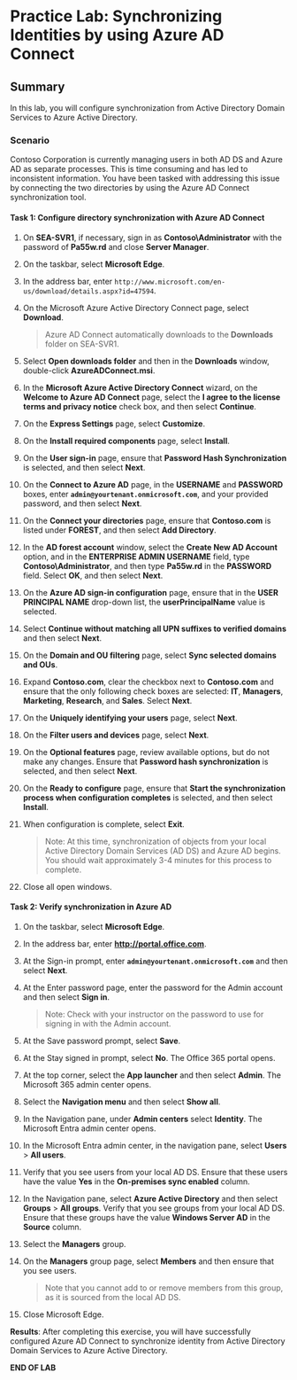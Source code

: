 # Practice Lab: Synchronizing Identities by using Azure AD Connect 

## Summary

In this lab, you will configure synchronization from Active Directory Domain Services to Azure Active Directory.

### Scenario

Contoso Corporation is currently managing users in both AD DS and Azure AD as separate processes. This is time consuming and has led to inconsistent information. You have been tasked with addressing this issue by connecting the two directories by using the Azure AD Connect synchronization tool.

#### Task 1: Configure directory synchronization with Azure AD Connect

1. On **SEA-SVR1**, if necessary, sign in as **Contoso\\Administrator** with the password of **Pa55w.rd** and close **Server Manager**.

2. On the taskbar, select **Microsoft Edge**.

3. In the address bar, enter `http://www.microsoft.com/en-us/download/details.aspx?id=47594`.

4. On the Microsoft Azure Active Directory Connect page, select **Download**. 

    > Azure AD Connect automatically downloads to the **Downloads** folder on SEA-SVR1.

5. Select **Open downloads folder** and then in the **Downloads** window, double-click **AzureADConnect.msi**.

6. In the **Microsoft Azure Active Directory Connect** wizard, on the **Welcome to Azure AD Connect** page, select the **I agree to the license terms and privacy notice** check box, and then select **Continue**.

7. On the **Express Settings** page, select **Customize**.

8. On the **Install required components** page, select **Install**.

9. On the **User sign-in** page, ensure that **Password Hash Synchronization** is selected, and then select **Next**.

10. On the **Connect to Azure AD** page, in the **USERNAME** and **PASSWORD** boxes, enter **`admin@yourtenant.onmicrosoft.com`**, and your provided password, and then select **Next**.

11. On the **Connect your directories** page, ensure that **Contoso.com** is listed under **FOREST**, and then select **Add Directory**.

12. In the **AD forest account** window, select the **Create New AD Account** option, and in the **ENTERPRISE ADMIN USERNAME** field, type **Contoso\\Administrator**, and then type **Pa55w.rd** in the **PASSWORD** field. Select **OK**, and then select **Next**.

13. On the **Azure AD sign-in configuration** page, ensure that in the **USER PRINCIPAL NAME** drop-down list, the **userPrincipalName** value is selected. 

14. Select **Continue without matching all UPN suffixes to verified domains** and then select **Next**.

15. On the **Domain and OU filtering** page, select **Sync selected domains and OUs**.

16. Expand **Contoso.com**, clear the checkbox next to **Contoso.com** and ensure that the only following check boxes are selected: **IT**, **Managers**, **Marketing**, **Research**, and **Sales**. Select **Next**.

17. On the **Uniquely identifying your users** page, select **Next**.

18. On the **Filter users and devices** page, select **Next**.

19. On the **Optional features** page, review available options, but do not make any changes. Ensure that **Password hash synchronization** is selected, and then select **Next**.

20. On the **Ready to configure** page, ensure that **Start the synchronization process when configuration completes** is selected, and then select **Install**.

21. When configuration is complete, select **Exit**.  

      > Note: At this time, synchronization of objects from your local Active Directory Domain Services (AD DS) and Azure AD begins. You should wait approximately 3-4 minutes for this process to complete.

22. Close all open windows.

#### Task 2: Verify synchronization in Azure AD

1. On the taskbar, select **Microsoft Edge**.

2. In the address bar, enter **http://portal.office.com**.

3. At the Sign-in prompt, enter **`admin@yourtenant.onmicrosoft.com`** and then select **Next**.

4. At the Enter password page, enter the password for the Admin account and then select **Sign in**. 

   > Note: Check with your instructor on the password to use for signing in with the Admin account.

5. At the Save password prompt, select **Save**.

6. At the Stay signed in prompt, select **No**. The Office 365 portal opens.

7. At the top corner, select the **App launcher** and then select **Admin**. The Microsoft 365 admin center opens.

8. Select the **Navigation menu** and then select **Show all**.

9. In the Navigation pane, under **Admin centers** select **Identity**. The Microsoft Entra admin center opens.

10. In the Microsoft Entra admin center, in the navigation pane, select **Users** > **All users**.

11. Verify that you see users from your local AD DS. Ensure that these users have the value **Yes** in the **On-premises sync enabled** column. 

12. In the Navigation pane, select **Azure Active Directory** and then select **Groups** > **All groups**. Verify that you see groups from your local AD DS. Ensure that these groups have the value **Windows Server AD** in the **Source** column.

13. Select the **Managers** group.

14. On the **Managers** group page, select **Members** and then ensure that you see users. 

    > Note that you cannot add to or remove members from this group, as it is sourced from the local AD DS. 

15. Close Microsoft Edge.

**Results**: After completing this exercise, you will have successfully configured Azure AD Connect to synchronize identity from Active Directory Domain Services to Azure Active Directory.

**END OF LAB**
